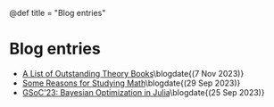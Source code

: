 @def title = "Blog entries"

# Blog entries

- [A List of Outstanding Theory Books](/posts/AListOfOutstandingTheoryBooks/)\blogdate{(7 Nov 2023)}
- [Some Reasons for Studying Math](/posts/SomeReasonsForStudyingMath/)\blogdate{(29 Sep 2023)}
- [GSoC'23: Bayesian Optimization in Julia](/posts/BayesianOptimizationGSoC23/)\blogdate{(25 Sep 2023)}